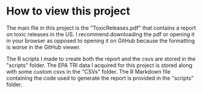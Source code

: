 # How to view this project 

The main file in this project is the "ToxicReleases.pdf" that contains a report on toxic releases 
in the US. I recommend downloading the pdf or opening it in your browser as opposed to opening it on 
GitHub because the formatting is worse in the GitHub viewer. 

The R scripts I made to create both the report and the csvs are stored in the "scripts" folder. The EPA
TRI data I acquired for this project is stored along with some custom csvs in the "CSVs" folder. The 
R Markdown file containing the code used to generate the report is provided in the "scripts" folder. 
